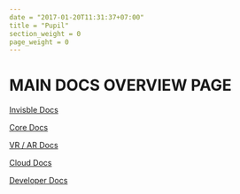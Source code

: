 ```yaml
---
date = "2017-01-20T11:31:37+07:00"
title = "Pupil"
section_weight = 0
page_weight = 0
---
```


# MAIN DOCS OVERVIEW PAGE

<div style="margin-top:15px">
<a href="/invisible/">Invisble Docs </a>
</div>

<div style="margin-top:15px">
<a href="/core/">Core Docs </a>
</div>

<div style="margin-top:15px">
<a href="/vr-ar/">VR / AR  Docs </a>
</div>

<div style="margin-top:15px">
<a href="/cloud/">Cloud Docs </a>
</div>

<div  style="margin-top:15px">
<a href="/developer/">Developer Docs </a>
</div>


